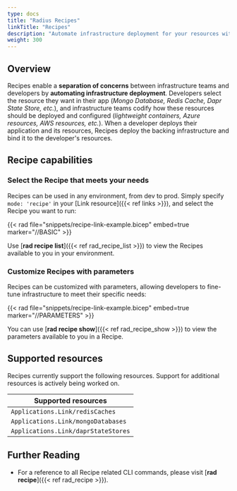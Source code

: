 ```yaml
---
type: docs
title: "Radius Recipes"
linkTitle: "Recipes"
description: "Automate infrastructure deployment for your resources with Radius recipes"
weight: 300
---
```


## Overview

Recipes enable a **separation of concerns** between infrastructure teams and developers by **automating infrastructure deployment**. Developers select the resource they want in their app (_Mongo Database, Redis Cache, Dapr State Store, etc._), and infrastructure teams codify how these resources should be deployed and configured (_lightweight containers, Azure resources, AWS resources, etc._). When a developer deploys their application and its resources, Recipes deploy the backing infrastructure and bind it to the developer's resources.

## Recipe capabilities

### Select the Recipe that meets your needs

Recipes can be used in any environment, from dev to prod. Simply specify `mode: 'recipe'` in your [Link resource]({{< ref links >}}), and select the Recipe you want to run:

{{< rad file="snippets/recipe-link-example.bicep" embed=true marker="//BASIC" >}}

Use [**rad recipe list**]({{< ref rad_recipe_list >}}) to view the Recipes available to you in your environment.

### Customize Recipes with parameters

Recipes can be customized with parameters, allowing developers to fine-tune infrastructure to meet their specific needs:

{{< rad file="snippets/recipe-link-example.bicep" embed=true marker="//PARAMETERS" >}}

You can use [**rad recipe show**]({{< ref rad_recipe_show >}}) to view the parameters available to you in a Recipe.

## Supported resources

Recipes currently support the following resources. Support for additional resources is actively being worked on.

| Supported resources | 
|---------------------|
| `Applications.Link/redisCaches` | 
| `Applications.Link/mongoDatabases` |
| `Applications.Link/daprStateStores` |

## Further Reading

- For a reference to all Recipe related CLI commands, please visit [**rad recipe**]({{< ref rad_recipe >}}).

